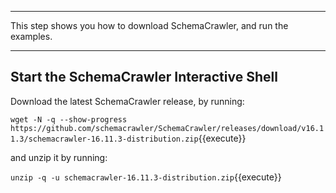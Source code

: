 -----

This step shows you how to download SchemaCrawler, and run the examples.

-----

## Start the SchemaCrawler Interactive Shell

Download the latest SchemaCrawler release, by running:

`wget -N -q --show-progress  https://github.com/schemacrawler/SchemaCrawler/releases/download/v16.11.3/schemacrawler-16.11.3-distribution.zip`{{execute}}

and unzip it by running:

`unzip -q -u schemacrawler-16.11.3-distribution.zip`{{execute}}
